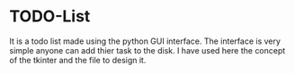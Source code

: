# TODO-List

It is a todo list made using the python GUI interface. The interface is very simple anyone can add thier task to the disk.
I have used here the concept of the tkinter and the file to design it.

